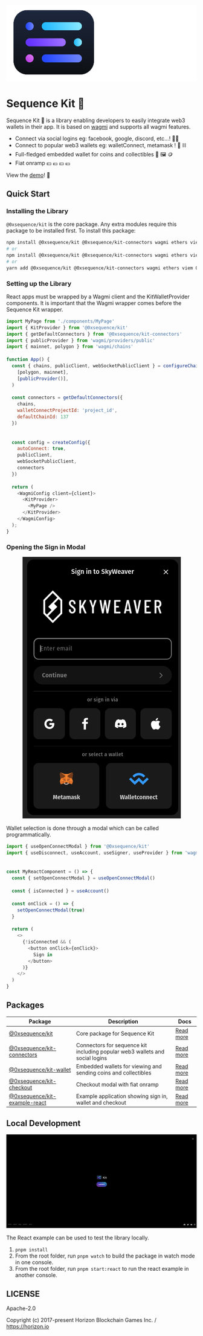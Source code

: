 <div align="center">
  <img src="public/docs/kit-logo-in-one.svg">
</div>

Sequence Kit 🧰
============

Sequence Kit 🧰 is a library enabling developers to easily integrate web3 wallets in their app. It is based on [wagmi](https://wagmi.sh/) and supports all wagmi features.

- Connect via social logins eg: facebook, google, discord, etc...! 🔐🪪
- Connect to popular web3 wallets eg: walletConnect, metamask ! 🦊 ⛓️
- Full-fledged embedded wallet for coins and collectibles  👛 🖼️ 🪙 
- Fiat onramp 💵 💶 💴 💷


View the [demo](https://0xsequence.github.io/kit)! 👀

## Quick Start
### Installing the Library
`@0xsequence/kit` is the core package. Any extra modules require this package to be installed first.
To install this package:

```bash
npm install @0xsequence/kit @0xsequence/kit-connectors wagmi ethers viem 0xsequence
# or
npm install @0xsequence/kit @0xsequence/kit-connectors wagmi ethers viem 0xsequence
# or
yarn add @0xsequence/kit @0xsequence/kit-connectors wagmi ethers viem 0xsequence
```

### Setting up the Library
React apps must be wrapped by a Wagmi client and the KitWalletProvider components. It is important that the Wagmi wrapper comes before the Sequence Kit wrapper.


```js
import MyPage from './components/MyPage'
import { KitProvider } from '@0xsequence/kit'
import { getDefaultConnectors } from '@0xsequence/kit-connectors'
import { publicProvider } from 'wagmi/providers/public'
import { mainnet, polygon } from 'wagmi/chains'

function App() {
  const { chains, publicClient, webSocketPublicClient } = configureChains(
    [polygon, mainnet],
    [publicProvider()],
  )

  const connectors = getDefaultConnectors({
    chains,
    walletConnectProjectId: 'project_id',
    defaultChainId: 137
  })

  
  const config = createConfig({
    autoConnect: true,
    publicClient,
    webSocketPublicClient,
    connectors
  })

  return (
    <WagmiConfig client={client}>
      <KitProvider>
        <MyPage />
      </KitProvider>
    </WagmiConfig>
  );
}
```
### Opening the Sign in Modal
<div align="center">
  <img src="public/docs/sign-in-modal.png">
</div>

Wallet selection is done through a modal which can be called programmatically.

```js
import { useOpenConnectModal } from '@0xsequence/kit'
import { useDisconnect, useAccount, useSigner, useProvider } from 'wagmi'


const MyReactComponent = () => {
  const { setOpenConnectModal } = useOpenConnectModal()

  const { isConnected } = useAccount()

  const onClick = () => {
    setOpenConnectModal(true)
  }

  return (
    <>
      {!isConnected && (
        <button onClick={onClick}>
          Sign in
        </button>
      )}
    </>
  )
}
```


## Packages

| Package  | Description | Docs |
| ------------- | ------------- | ------------- |
| [@0xsequence/kit](./packages/kit)  | Core package for Sequence Kit  | [Read more](./packages/kit/README.md)  |
| [@0xsequence/kit-connectors](./packages/connectors)  | Connectors for sequence kit including popular web3 wallets and social logins  | [Read more](./packages/connectors/README.md)  |
| [@0xsequence/kit-wallet](./packages/wallet)  | Embedded wallets for viewing and sending coins and collectibles   | [Read more](./packages/wallet/README.md)  |
| [@0xsequence/kit-checkout](./packages/checkout)  | Checkout modal with fiat onramp | [Read more](./packages/checkout/README.md)  |
| [@0xsequence/kit-example-react](./examples/react)  | Example application showing sign in, wallet and checkout  | [Read more](./examples/react/README.md)  |


## Local Development
<div align="center">
  <img src="public/docs/kit-demo.png">
</div>

The React example can be used to test the library locally.

1. `pnpm install`
2. From the root folder, run `pnpm watch` to build the package in watch mode in one console. 
3. From the root folder, run `pnpm start:react` to run the react example in another console.


## LICENSE

Apache-2.0

Copyright (c) 2017-present Horizon Blockchain Games Inc. / https://horizon.io
